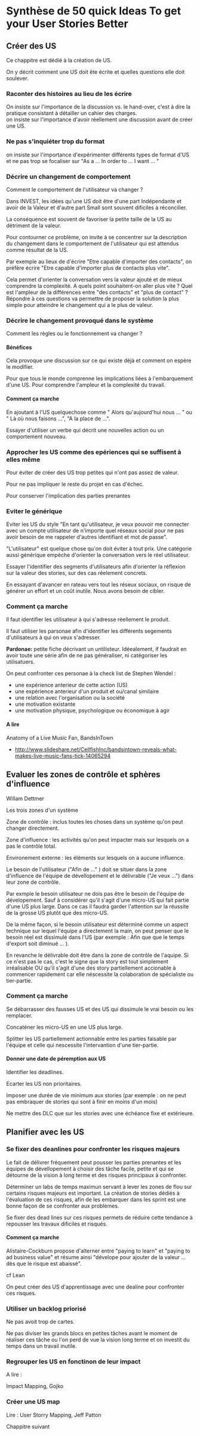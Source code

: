 # Synthèse de 50 quick Ideas To get your User Stories Better

## Créer des US

Ce chappitre est dédié à la création de US.

On y décrit comment une US doit ête écrite et quelles questions elle doit soulever.

### Raconter des histoires au lieu de les écrire

On insiste sur l'importance de la discussion vs. le hand-over, c'est à dire la pratique consistant à détailler un cahier des charges.  
on insiste sur l'importance d'avoir réellement une discussion avant de créer une US.  

### Ne pas s'inquiéter trop du format

on insiste sur l'importance d'expérimenter différents types de format d'US et ne pas trop se focaliser sur "As a ... In order to ... I want ... "

### Décrire un changement de comportement

Comment le comportement de l'utilisateur va changer ?

Dans INVEST, les idées qu'une US doit être d'une part Indépendante et avoir de la Valeur et d'autre part Small sont souvent dificiles à réconcilier.

La conséquence est souvent de favoriser la petite taille de la US au détriment de la valeur.

Pour contourner ce problème, on invite à se concentrer sur la description du changement dans le comportement de l'utilisateur qui est attendus comme résultat de la US.  

Par exemple au lieux de d'écrire "Etre capable d'importer des contacts",  on préfère écrire "Etre capable d'importer plus de contacts plus vite".

Cela permet d'orienter la conversation vers la valeur ajouté et de mieux comprendre la complexité. A quels point souhaitent-on aller plus vite ? Quel est l'ampleur de la différences entre "des contacts" et "plus de contact" ?  
Répondre à ces questions va permettre de proposer la solution la plus simple pour atteindre le changement qui a le plus de valeur.

### Décrire le changement provoqué dans le système

Comment les règles ou le fonctionnement va changer ?

#### Bénéfices

Cela provoque une discussion sur ce qui existe déjà et comment on espère le modifier.

Pour que tous le monde comprenne les implications liées à l'embarquement d'une US. Pour comprendre l'ampleur et la complexité du travail.

#### Comment ça marche

En ajoutant à l'US quelquechose comme " Alors qu'aujourd'hui nous ... " ou " Là où nous faisons ...", "A la place de ...".  

Essayer d'utiliser un verbe qui décrit une nouvelles action ou un comportement nouveau.  

### Approcher les US comme des epériences qui se suffisent à elles même

Pour éviter de créer des US trop petites qui n'ont pas assez de valeur.

Pour ne pas impliquer le reste du projet en cas d'échec.

Pour conserver l'implication des parties prenantes

### Eviter le générique

Eviter les US du style "En tant qu'utilisateur, je veux pouvoir me connecter avec un compte utilisateur de n'importe quel réseaux social pour ne pas avoir besoin de me rappeler d'autres identifiant et mot de passe".

"L'utilisateur" est quelque chose qu'on doit éviter à tout prix. Une catégorie aussi générique empèche d'orienter la conversation vers le réel utilisateur.

Essayer l'identifier des segments d'utilisateurs afin d'orienter la réflexion sur la valeur des stories, sur des cas réelement concrets.

En essayant d'avancer en rateau vers tout les réseux sociaux, on risque de générer un effort et un coût inutile. Nous avons besoin de cibler.

### Comment ça marche

Il faut identifier les utilisateur à qui s'adresse réellement le produit.

Il faut utiliser les parsonae afin d'identifier les différents segements d'utilisateurs à qui on veux s'adresser.

**Pardonae:** petite fiche décrivant un untilisteur. Idéealement, if faudrait en avoir toute une série afin de ne pas généraliser, ni catégoriser les utilisatuers.

On peut confronter ces personae à la check list de Stephen Wendel :

- une expérience anterieur de cette action (US)
- une expérience anterieur d'un produit et ou/canal similaire
- une relation avec l'organisation ou la société
- une motivation existante
- une motivation physique, psychologique ou économique à agir

#### A lire

Anatomy of a Live Music Fan, BandsInTown

- <http://www.slideshare.net/CellfishInc/bandsintown-reveals-what-makes-live-music-fans-tick-14065294>

## Evaluer les zones de contrôle et sphères d'influence

Willam Dettmer

Les trois zones d'un système

Zone de contrôle : inclus toutes les choses dans un système qu'on peut changer directement.

Zone d'influence : les activités qu'on peut impacter mais sur lesquels on a pas le contrôle total.

Environement externe : les éléments sur lesquels on a aucune influence.

Le besoin de l'utilisateur ("Afin de ..." ) doit se situer dans la zone d'influence de l'équipe de dévellopement et le délivrable ("Je veux ...") dans leur zone de contrôle.

Par exmple le besoin utilisateur ne dois pas être le besoin de l'équipe de dévelopement. Sauf à considérer qu'il s'agit d'une micro-US qui fait partie d'une US plus large. Dans ce cas il faudra garder l'attention sur la réussite de la grosse US plutôt que des micro-US.

De la même façon, si le besoin utilisateur est déterminé comme un aspect technique sur lequel l'équipe a directement la main, on peut penser que le besoin réel est dissimulé dans l'US (par exemple : Afin que que le temps d'export soit diminué ... ).

En revanche le délivrable doit être dans la zone de contrôle de l'aquipe. Si ce n'est pas le cas, c'est le signe que la story est tout simplement irréalisable OU qu'il s'agit d'une des story partiellement accionable à commencer rapidement car elle néscessite la colaboration de spécialiste ou tier-partie.

### Comment ça marche

Se débarrasser des fausses US et des US qui dissimule le vrai besoin ou les remplacer.

Concaténer les micro-US en une US plus large.

Splitter les US partiellement actionnable entre les parties faisable par l'équipe et celle qui nescessite l'intervantion d'une tier-partie.

#### Donner une date de péremption aux US

Identifier les deadlines.

Ecarter les US non prioritaires.

Imposer une durée de vie minimum aux stories (par exemple : on ne peut pas embraquer de stories qui sont à finir en moins d'un mois)

Ne mettre des DLC que sur les stories avec une échéance fixe et extérieure.  

## Planifier avec les US

### Se fixer des deanlines pour confronter les risques majeurs

Le fait de délivrer fréquement peut pousser les parties prenantes et les équipes de dévellopement à choisir des tâche facile, petite et qui se détourne de la vision à long terme et des risques principaux à confronter.

Déterminer un labs de temps maximun servant à lever les zones de flou sur certains risques majeurs est important. La création de stories dédiés à l'évaluation de ces risques, afin de les embarquer dans les sprint est une bonne façon de se confronter aux problèmes.

Se fixer des dead lines sur ces risques permets de réduire cette tendance à repousser les travaux dificiles et risqués.

#### Comment ça marche

Alistaire-Cockburn propose d'alterner entre "paying to learn" et "paying to ad business value" et résume ainsi "dévelope pour ajouter de la valeur ... dès que le risque est abaissé".

cf Lean

On peut créer des US d'apprentissage avec une dealine pour confronter ces risques.

### Utiliser un backlog priorisé

Ne pas avoit trop de cartes.

Ne pas diviser les grands blocs en petites tâches avant le moment de réaliser ces tâche ou l'on perd de vue la vision long terme et on investit du temps dans un travail inutile.

### Regrouper les US en fonctinon de leur impact

A lire :

Impact Mapping, Gojko

### Créer une US map

Lire : User Storry Mapping, Jeff Patton

Chappitre suivant
